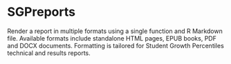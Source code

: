 SGPreports
==========

Render a report in multiple formats using a single function and R Markdown file.  Available formats include standalone HTML pages, EPUB books, PDF and DOCX documents.  Formatting is tailored for Student Growth Percentiles technical and results reports.
